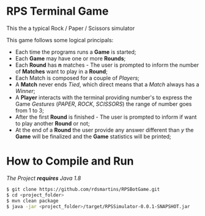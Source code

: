 # RPS Terminal Game

This the a typical Rock / Paper / Scissors simulator

This game follows some logical principals:
  - Each time the programs runs a **Game** is started;
  - Each **Game** may have one or more **Rounds**;
  - Each **Round** has **n** matches - The user is prompted to inform the number of **Matches** want to play in a **Round**;
  - Each Match is composed for a couple of *Players*;
  - A **Match** never ends *Tied*, which direct means that a *Match* always has a *Winner*;
  - A **Player** interacts with the terminal providing number's to express the Game *Gestures* (*PAPER*, *ROCK*, *SCISSORS*) the range of number goes from 1 to 3;
  - After the first **Round** is finished - The user is prompted to inform if want to play another **Round** or not;
  - At the end of a **Round** the user provide any answer different than *y* the **Game** will be finalized and the **Game** statistics will be printed;

# How to Compile and Run
*The Project **requires** Java 1.8*
```sh
$ git clone https://github.com/rdsmartins/RPSBotGame.git
$ cd <project_folder>
$ mvn clean package
$ java -jar <project_folder>/target/RPSSimulator-0.0.1-SNAPSHOT.jar
```

